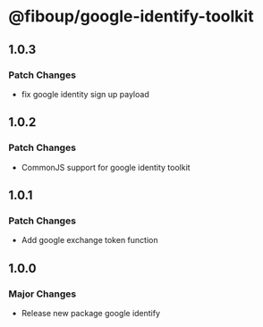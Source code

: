 # @fiboup/google-identify-toolkit

## 1.0.3

### Patch Changes

- fix google identity sign up payload

## 1.0.2

### Patch Changes

- CommonJS support for google identity toolkit

## 1.0.1

### Patch Changes

- Add google exchange token function

## 1.0.0

### Major Changes

- Release new package google identify
